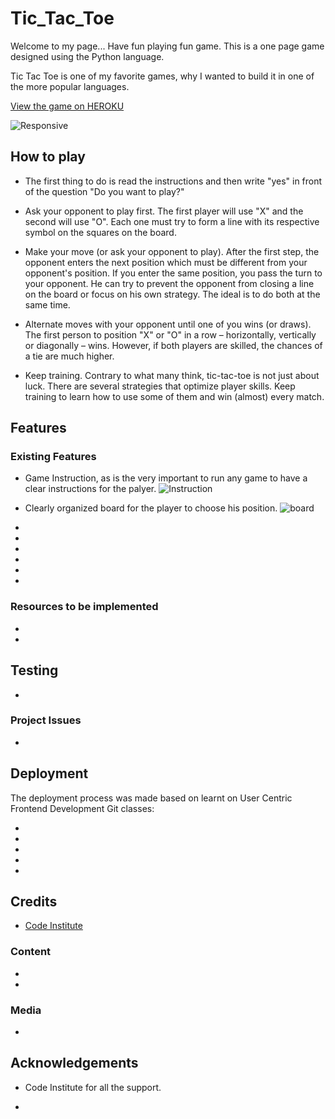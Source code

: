 <h1>Tic_Tac_Toe</h1>
<p>Welcome to my page... Have fun playing fun game. This is a one page game designed using the Python language. 

Tic Tac Toe is one of my favorite games, why I wanted to build it in one of the more popular languages. </P>

[View the game on HEROKU](https://tictactoe-cacpaes.herokuapp.com/)

![Responsive](https://user-images.githubusercontent.com/93129370/163144374-d2c085b5-146e-4b5b-9854-0ff7be24b685.png)


<h2>How to play</h2>

*  The first thing to do is read the instructions and then write "yes" in front of the question "Do you want to play?"

*  Ask your opponent to play first. The first player will use "X" and the second will use "O". Each one must try to form a line with its respective symbol on the squares on the board.

*  Make your move (or ask your opponent to play). After the first step, the opponent enters the next position which must be different from your opponent's position. If you enter the same position, you pass the turn to your opponent. He can try to prevent the opponent from closing a line on the board or focus on his own strategy. The ideal is to do both at the same time.

*  Alternate moves with your opponent until one of you wins (or draws). The first person to position  "X" or "O" in a row – horizontally, vertically or diagonally – wins. However, if both players are skilled, the chances of a tie are much higher.

*  Keep training. Contrary to what many think, tic-tac-toe is not just about luck. There are several strategies that optimize player skills. Keep training to learn how to use some of them and win (almost) every match.


<h2>Features</h2>

<h3>Existing Features</h3>

* Game Instruction, as is the very important to run any game to have a clear instructions for the palyer.
![Instruction](https://user-images.githubusercontent.com/93129370/163263691-d413b1c0-3f7f-4a08-8965-5d63ff91796a.png)


* Clearly organized board for the player to choose his position.
![board](https://user-images.githubusercontent.com/93129370/163266436-2d8c6b9a-852c-4280-9d2c-bda47a8d7385.png)


*

* 

* 

*

*

* 

<h3>Resources to be implemented</h3>

* 

*

<h2>Testing</h2>

* []()

<h3>Project Issues</h3>

*

<h2>Deployment</h2>

<p>The deployment process was made based on learnt on User Centric Frontend Development Git classes:</p>

* 

* 

* 

* 

* 

<h2>Credits</h2>

* [Code Institute](https://codeinstitute.net/ie/) 

<h3>Content</h3>

*

* 

<h3>Media</h3>

* 

<h2>Acknowledgements</h2>

* Code Institute for all the support.

* 

